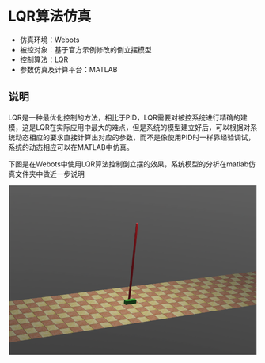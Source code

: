 # LQR算法仿真

* 仿真环境：Webots
* 被控对象：基于官方示例修改的倒立摆模型
* 控制算法：LQR
* 参数仿真及计算平台：MATLAB

## 说明

LQR是一种最优化控制的方法，相比于PID，LQR需要对被控系统进行精确的建模，这是LQR在实际应用中最大的难点，但是系统的模型建立好后，可以根据对系统动态相应的要求直接计算出对应的参数，而不是像使用PID时一样靠经验调试，系统的动态相应可以在MATLAB中仿真。

下图是在Webots中使用LQR算法控制倒立摆的效果，系统模型的分析在matlab仿真文件夹中做近一步说明

<div align="center">
    <img src="images/倒立摆.png" width=500>
</div>

